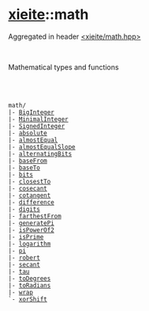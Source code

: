 # [xieite](./xieite.md)::math
Aggregated in header [<xieite/math.hpp>](../include/xieite/math.hpp)

<br/>

Mathematical types and functions

<br/><br/>

<pre><code>math/
|- <a href="./math/BigInteger.md">BigInteger</a>
|- <a href="./math/MinimalInteger.md">MinimalInteger</a>
|- <a href="./math/SignedInteger.md">SignedInteger</a>
|- <a href="./math/absolute.md">absolute</a>
|- <a href="./math/almostEqual.md">almostEqual</a>
|- <a href="./math/almostEqualSlope.md">almostEqualSlope</a>
|- <a href="./math/alternatingBits.md">alternatingBits</a>
|- <a href="./math/baseFrom.md">baseFrom</a>
|- <a href="./math/baseTo.md">baseTo</a>
|- <a href="./math/bits.md">bits</a>
|- <a href="./math/closestTo.md">closestTo</a>
|- <a href="./math/cosecant.md">cosecant</a>
|- <a href="./math/cotangent.md">cotangent</a>
|- <a href="./math/difference.md">difference</a>
|- <a href="./math/digits.md">digits</a>
|- <a href="./math/farthestFrom.md">farthestFrom</a>
|- <a href="./math/generatePi.md">generatePi</a>
|- <a href="./math/isPowerOf2.md">isPowerOf2</a>
|- <a href="./math/isPrime.md">isPrime</a>
|- <a href="./math/logarithm.md">logarithm</a>
|- <a href="./math/pi.md">pi</a>
|- <a href="./math/robert.md">robert</a>
|- <a href="./math/secant.md">secant</a>
|- <a href="./math/tau.md">tau</a>
|- <a href="./math/toDegrees.md">toDegrees</a>
|- <a href="./math/toRadians.md">toRadians</a>
|- <a href="./math/wrap.md">wrap</a>
`- <a href="./math/xorShift.md">xorShift</a>
</code></pre>
